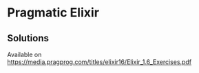 # Pragmatic Elixir

## Solutions
Available on https://media.pragprog.com/titles/elixir16/Elixir_1.6_Exercises.pdf